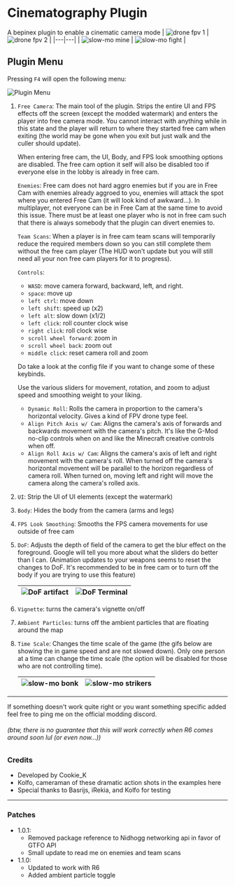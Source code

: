 # Cinematography Plugin

A bepinex plugin to enable a cinematic camera mode 
| ![drone fpv 1](https://i.imgur.com/W00cemO.gif) | ![drone fpv 2](https://i.imgur.com/021Qiji.gif) |
|---|---|
| ![slow-mo mine](https://i.imgur.com/QvpHisJ.gif) | ![slow-mo fight](https://i.imgur.com/mdgretE.gif) |


## Plugin Menu
Pressing `F4` will open the following menu: 

![Plugin Menu](https://i.imgur.com/LV8iRto.png)

1. `Free Camera`: The main tool of the plugin. Strips the entire UI and FPS effects off the screen (except the modded watermark) and enters the player into free camera mode. You cannot interact with anything while in this state and the player will return to where they started free cam when exiting (the world may be gone when you exit but just walk and the culler should update).

    When entering free cam, the UI, Body, and FPS look smoothing options are disabled. The free cam option it self will also be disabled too if everyone else in the lobby is already in free cam.

    `Enemies`: Free cam does not hard aggro enemies but if you are in Free Cam with enemies already aggroed to you, enemies will attack the spot where you entered Free Cam (it will look kind of awkward...). In multiplayer, not everyone can be in Free Cam at the same time to avoid this issue. There must be at least one player who is not in free cam such that there is always somebody that the plugin can divert enemies to. 

    `Team Scans`: When a player is in free cam team scans will temporarily reduce the required members down so you can still complete them without the free cam player (The HUD won't update but you will still need all your non free cam players for it to progress).
  
    `Controls`:
    - `WASD`: move camera forward, backward, left, and right.
    - `space`: move up
    - `left ctrl`: move down
    - `left shift`: speed up (x2)
    - `left alt`: slow down (x1/2)
    - `left click`: roll counter clock wise
    - `right click`: roll clock wise
    - `scroll wheel forward`: zoom in
    - `scroll wheel back`: zoom out
    - `middle click`: reset camera roll and zoom

    Do take a look at the config file if you want to change some of these keybinds.

    Use the various sliders for movement, rotation, and zoom to adjust speed and smoothing weight to your liking.
    - `Dynamic Roll`: Rolls the camera in proportion to the camera's horizontal velocity. Gives a kind of FPV drone type feel.
    - `Align Pitch Axis w/ Cam`: Aligns the camera's axis of forwards and backwards movement with the camera's pitch. It's like the G-Mod no-clip controls when on and like the Minecraft creative controls when off.
    - `Align Roll Axis w/ Cam`: Aligns the camera's axis of left and right movement with the camera's roll. When turned off the camera's horizontal movement will be parallel to the horizon regardless of camera roll. When turned on, moving left and right will move the camera along the camera's rolled axis.

2. `UI`: Strip the UI of UI elements (except the watermark)
3. `Body`: Hides the body from the camera (arms and legs)
4. `FPS Look Smoothing`: Smooths the FPS camera movements for use outside of free cam
5. `DoF`: Adjusts the depth of field of the camera to get the blur effect on the foreground. Google will tell you more about what the sliders do better than I can. (Animation updates to your weapons seems to reset the changes to DoF. It's recommended to be in free cam or to turn off the body if you are trying to use this feature)

    | ![DoF artifact](https://i.imgur.com/ymUAgRG.gif) | ![DoF Terminal](https://i.imgur.com/NwQRy0M.gif) |
    |---|---|

6. `Vignette`: turns the camera's vignette on/off 
7. `Ambient Particles`: turns off the ambient particles that are floating around the map
8. `Time Scale`: Changes the time scale of the game (the gifs below are showing the in game speed and are not slowed down). Only one person at a time can change the time scale (the option will be disabled for those who are not controlling time).

    | ![slow-mo bonk](https://i.imgur.com/CTjIc6N.gif) | ![slow-mo strikers](https://i.imgur.com/tapeOp8.gif) |
    |---|---|
---

If something doesn't work quite right or you want something specific added feel free to ping me on the official modding discord.

###### (btw, there is no guarantee that this will work correctly when R6 comes around soon lul (or even now...))

### Credits

- Developed by Cookie_K
- Kolfo, cameraman of these dramatic action shots in the examples here
- Special thanks to Basrijs, iRekia, and Kolfo for testing
---
### Patches
- 1.0.1: 
    - Removed package reference to Nidhogg networking api in favor of GTFO API
    - Small update to read me on enemies and team scans
- 1.1.0: 
    - Updated to work with R6
    - Added ambient particle toggle